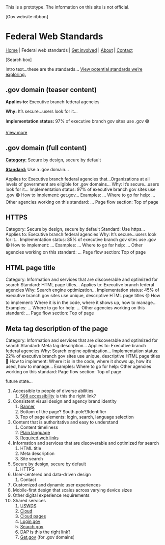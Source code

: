 This is a prototype. The information on this site is not official.

[Gov website ribbon]

# Federal Web Standards  

[Home](index.md) | Federal web standards | [Get involved]() | [About]() | [Contact]()

[Search box]

Intro text…these are the standards… [View potential standards we’re exploring.]()

## .gov domain (teaser content)
**Applies to:** Executive branch federal agencies

**Why:** It’s secure…users look for it…

**Implementation status:** 97% of executive branch gov sites use .gov 🟢

[View more]()

## .gov domain (full content)
**[Category:]()** Secure by design, secure by default

**[Standard:]()** Use a .gov domain…

Applies to: Executive branch federal agencies that…Organizations at all levels of government are eligible for .gov domains…
Why: It’s secure…users look for it…
Implementation status: 97% of executive branch gov sites use .gov 🟢
How to implement: get.gov…
Examples: …
Where to go for help: …
Other agencies working on this standard: …
Page flow section: Top of page

## HTTPS
Category: Secure by design, secure by default
Standard: Use https…
Applies to: Executive branch federal agencies
Why: It’s secure…users look for it…
Implementation status: 85% of executive branch gov sites use .gov 🟢
How to implement: …
Examples: …
Where to go for help: …
Other agencies working on this standard: …
Page flow section: Top of page

## HTML page title
Category: Information and services that are discoverable and optimized for search
Standard: HTML page titles…
Applies to: Executive branch federal agencies
Why: Search engine optimization…
Implementation status: 45% of executive branch gov sites use unique, descriptive HTML page titles 🟡
How to implement: Where it is in the code, where it shows up, how to manage…
Examples: …
Where to go for help: …
Other agencies working on this standard: …
Page flow section: Top of page

## Meta tag description of the page
Category: Information and services that are discoverable and optimized for search
Standard: Meta tag description…
Applies to: Executive branch federal agencies
Why: Search engine optimization…
Implementation status: 22% of executive branch gov sites use unique, descriptive HTML page titles 🔴
How to implement: Where it is in the code, where it shows up, how it’s used, how to manage…
Examples: 
Where to go for help: 
Other agencies working on this standard: 
Page flow section: Top of page



future state...

1. Accessible to people of diverse abilities
    1. [508 accessibility](https://www.section508.gov/develop/) is this the right link?
2. Consistent visual design and agency brand identity
    1. [Banner](https://designsystem.digital.gov/components/banner/)
    2. Bottom of the page? South pole?/Identifier 
    3. Top of page elements: login, search, language selection
3. Content that is authoritative and easy to understand
    1. Content timeliness
    2. [Plain language](https://www.plainlanguage.gov/)
    3. [Required web links](https://digital.gov/resources/required-web-content-and-links/)
4. Information and services that are discoverable and optimized for search
    1. HTML title
    2. Meta description
    3. Site search
5. Secure by design, secure by default
    1. HTTPS
6. User-centered and data-driven design
    1. Contact
7. Customized and dynamic user experiences
8. Mobile-first design that scales across varying device sizes
9. Other digital experience requirements
10. Shared services
    1. [USWDS](https://designsystem.digital.gov/)
    2. [Cloud](https://cloud.gov/)
    3. [Cloud pages](https://cloud.gov/pages/)
    4. [Login.gov](https://login.gov/)
    5. [Search.gov](https://search.gov/)
    6. [DAP](https://digital.gov/guides/dap/) is this the right link?
    7. [Get.gov]() (for .gov domains)
